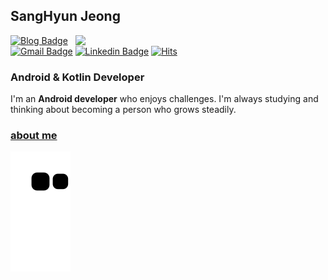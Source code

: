 ## SangHyun Jeong
[<img align="right" width="400" src="https://github-readme-stats.vercel.app/api?username=tkdgusl94&show_icons=true"/>](https://github.com/tkdgusl94/)

<div align=left>

[![Blog Badge](http://img.shields.io/badge/-Blog-black?style=flat-square&link=https://leveloper.tistory.com)](https://leveloper.tistory.com) 
[![Gmail Badge](https://img.shields.io/badge/-Gmail-d14836?style=flat-square&logo=Gmail&logoColor=white&link=mailto:tkdgusl94@gmail.com)](mailto:tkdgusl94@gmail.com)
[![Linkedin Badge](https://img.shields.io/badge/-LinkedIn-blue?style=flat-square&logo=Linkedin&logoColor=white&link=https://www.linkedin.com/in/sanghyun-jeong-9b79211a7/)](https://www.linkedin.com/in/sanghyun-jeong-9b79211a7/) 
[![Hits](https://hits.seeyoufarm.com/api/count/incr/badge.svg?url=https%3A%2F%2Fgithub.com%2Ftkdgusl94&count_bg=%2379C83D&title_bg=%23555555&icon=&icon_color=%23E7E7E7&title=views&edge_flat=false)](https://github.com/tkdgusl94)
</div>

### Android & Kotlin Developer
I'm an **Android developer** who enjoys challenges. I'm always studying and thinking about becoming a person who grows steadily.

### [about me](https://tkdgusl94.notion.site/Android-Engineer-7fc1e800d9004c7e978b53a476005e66)
![snake gif](https://github.com/tkdgusl94/tkdgusl94/blob/output/github-contribution-grid-snake.svg)
